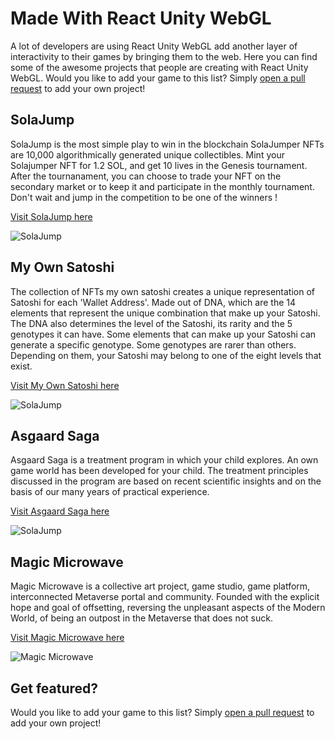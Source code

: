 # Made With React Unity WebGL

A lot of developers are using React Unity WebGL add another layer of interactivity to their games by bringing them to the web. Here you can find some of the awesome projects that people are creating with React Unity WebGL. Would you like to add your game to this list? Simply [open a pull request](https://github.com/jeffreylanters/react-unity-webgl/blob/main/documentation/src/pages/made-with.md) to add your own project!

## SolaJump

SolaJump is the most simple play to win in the blockchain SolaJumper NFTs are 10,000 algorithmically generated unique collectibles. Mint your Solajumper NFT for 1.2 SOL, and get 10 lives in the Genesis tournament. After the tournanament, you can choose to trade your NFT on the secondary market or to keep it and participate in the monthly tournament. Don't wait and jump in the competition to be one of the winners !

[Visit SolaJump here](https://solajump.com/)

![SolaJump](/images/made-with/solajump.png)

## My Own Satoshi

The collection of NFTs my own satoshi creates a unique representation of Satoshi for each 'Wallet Address'. Made out of DNA, which are the 14 elements that represent the unique combination that make up your Satoshi. The DNA also determines the level of the Satoshi, its rarity and the 5 genotypes it can have. Some elements that can make up your Satoshi can generate a specific genotype. Some genotypes are rarer than others. Depending on them, your Satoshi may belong to one of the eight levels that exist.

[Visit My Own Satoshi here](https://www.myownsatoshi.com)

![SolaJump](/images/made-with/myownsatoshi.png)

## Asgaard Saga

Asgaard Saga is a treatment program in which your child explores. An own game world has been developed for your child. The treatment principles discussed in the program are based on recent scientific insights and on the basis of our many years of practical experience.

[Visit Asgaard Saga here](https://asgaard-saga.nl)

![SolaJump](/images/made-with/asgaard-saga.png)

## Magic Microwave

Magic Microwave is a collective art project, game studio, game platform, interconnected Metaverse portal and community. Founded with the explicit hope and goal of offsetting, reversing the unpleasant aspects of the Modern World, of being an outpost in the Metaverse that does not suck.

[Visit Magic Microwave here](https://magicmicrowave.xyz)

![Magic Microwave](/images/made-with/magicmicrowave.png)

## Get featured?

Would you like to add your game to this list? Simply [open a pull request](https://github.com/jeffreylanters/react-unity-webgl/blob/main/documentation/src/pages/made-with.md) to add your own project!
